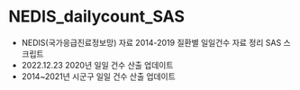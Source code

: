 # NEDIS_dailycount_SAS
- NEDIS(국가응급진료정보망) 자료 2014-2019 질환별 일일건수 자료 정리  SAS 스크립트
- 2022.12.23 2020년 일일 건수 산출 업데이트
- 2014~2021년 시군구 일일 건수 산출 업데이트
